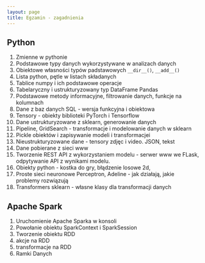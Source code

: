 ```yaml
---
layout: page
title: Egzamin - zagadnienia
---
```


## Python

1. Zmienne w pythonie
2. Podstawowe typy danych wykorzystywane w analizach danych
3. Obiektowe własności typów padstawowych `__dir__()`, `__add__()` 
4. Lista python, pętle w listach składanych
5. Tablice numpy i ich podstawowe operacje
6. Tabelaryczny i ustrukturyzowany typ DataFrame Pandas
7. Podstawowe metody informacyjne, filtrowanie danych, funkcje na kolumnach
8. Dane z baz danych SQL - wersja funkcyjna i obiektowa
9. Tensory - obiekty biblioteki PyTorch i Tensorflow
10. Dane ustrukturyzowane z sklearn, generowanie danych
11. Pipeline, GridSearch - transformacje i modelowanie danych w sklearn
12. Pickle obiektów i zapisywanie modeli i transformacjei
13. Nieustrukturyzowane dane - tensory zdjęc i video. JSON, tekst
14. Dane pobierane z sieci www
15. Tworzenie REST API z wykorzystaniem modelu - serwer www we FLask, odpytywanie API z wynikami modelu. 
16. Obiekty python - kostka do gry, błądzenie losowe 2d, 
17. Proste sieci neuronowe Perceptron, Adeline - jak działają, jakie problemy rozwiązują 
18. Transformers sklearn - własne klasy dla transformacji danych

## Apache Spark

1. Uruchomienie Apache Sparka w konsoli
2. Powołanie obiektu SparkContext i SparkSession
3. Tworzenie obiektu RDD
4. akcje na RDD
5. transformacje na RDD
6. Ramki Danych 
